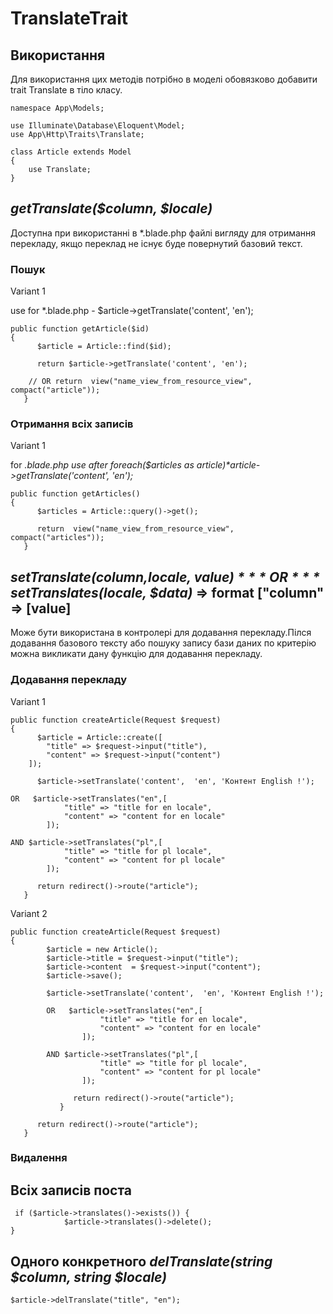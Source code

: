 # TranslateTrait

## Використання

Для використання цих методів потрібно в моделі обовязково добавити trait Translate в тіло класу.


```
namespace App\Models;

use Illuminate\Database\Eloquent\Model;
use App\Http\Traits\Translate;

class Article extends Model
{
    use Translate;
}
```

##  ***getTranslate($column, $locale)***

Доступна при використанні в *.blade.php файлі вигляду для отримання перекладу, якщо переклад не існує буде повернутий базовий текст.


### Пошук

Variant 1

 use for *.blade.php - $article->getTranslate('content', 'en');
```
public function getArticle($id)
{
      $article = Article::find($id);

      return $article->getTranslate('content', 'en');

    // OR return  view("name_view_from_resource_view", compact("article"));
   }
   ```

### Отримання всіх записів

Variant 1

for *.blade.php   use after foreach($articles as $article)  *$article->getTranslate('content', 'en');*
```
public function getArticles()
{
      $articles = Article::query()->get();

      return  view("name_view_from_resource_view", compact("articles"));  
   }
   ```

## ***setTranslate($column,$locale, $value)*** OR  ***setTranslates($locale, $data)*** => format ["column" => [value]

Може бути використана в контролері для додавання перекладу.Пілся додавання базового тексту або пошуку запису бази даних по критерію можна викликати дану функцію для додавання перекладу.

### Додавання перекладу

Variant 1
```
public function createArticle(Request $request)
{
      $article = Article::create([
        "title" => $request->input("title"),
        "content" => $request->input("content")
    ]);

      $article->setTranslate('content',  'en', 'Контент English !');

OR   $article->setTranslates("en",[
            "title" => "title for en locale",
            "content" => "content for en locale"
        ]);

AND $article->setTranslates("pl",[
            "title" => "title for pl locale",
            "content" => "content for pl locale"
        ]);

      return redirect()->route("article");
   }
   ```

Variant 2
```
public function createArticle(Request $request)
{
        $article = new Article();
        $article->title = $request->input("title");
        $article->content  = $request->input("content");
        $article->save();

        $article->setTranslate('content',  'en', 'Контент English !');

        OR   $article->setTranslates("en",[
                    "title" => "title for en locale",
                    "content" => "content for en locale"
                ]);
        
        AND $article->setTranslates("pl",[
                    "title" => "title for pl locale",
                    "content" => "content for pl locale"
                ]);
        
              return redirect()->route("article");
           }

      return redirect()->route("article");
   }
   ```
### Видалення

## Всіх записів поста

```
 if ($article->translates()->exists()) {
            $article->translates()->delete();
}
```

## Одного конкретного  ***delTranslate(string $column, string $locale)***

```
$article->delTranslate("title", "en");

```

